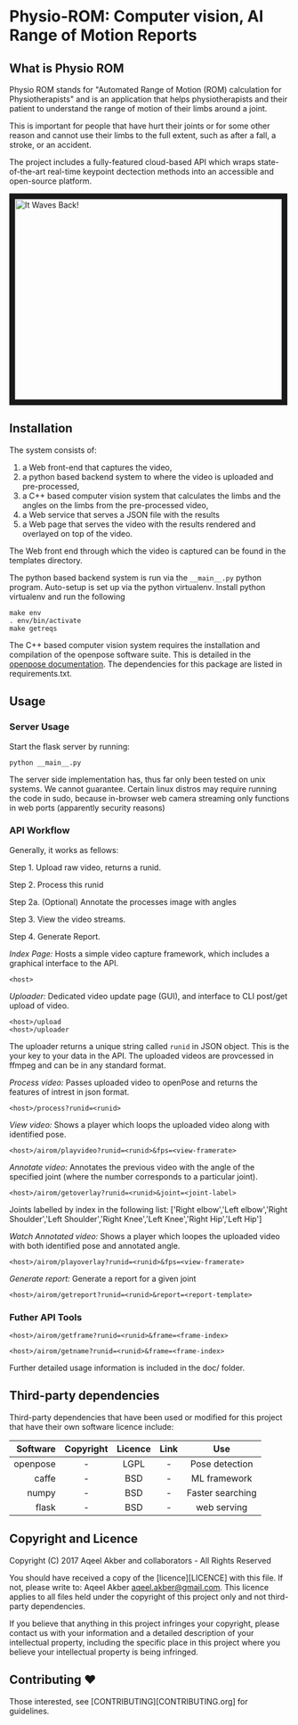 # Physio-ROM: Computer vision, AI Range of Motion Reports

## What is Physio ROM

Physio ROM stands for "Automated Range of Motion (ROM) calculation for
Physiotherapists" and is an application that helps physiotherapists and their
patient to understand the range of motion of their limbs around a joint.

This is important for people that have hurt their joints or for some other
reason and cannot use their limbs to the full extent, such as after a fall,
a stroke, or an accident.

The project includes a fully-featured cloud-based API which wraps state-of-the-art 
real-time keypoint dectection methods into an accessible and open-source platform.

<a href="http://www.youtube.com/watch?feature=player_embedded&v=6p6oaIISKdM
" target="_blank"><img src="http://img.youtube.com/vi/6p6oaIISKdM/0.jpg" 
alt="It Waves Back!" width="480" height="360" border="10" /></a>

## Installation

The system consists of:
1. a Web front-end that captures the video,
2. a python based backend system to where the video is uploaded and pre-processed,
3. a C++ based computer vision system that calculates the limbs and the angles
on the limbs from the pre-processed video,
4. a Web service that serves a JSON file with the results
5. a Web page that serves the video with the results rendered and overlayed on top of the video.

The Web front end through which the video is captured can be found in the templates directory.

The python based backend system is run via the ```__main__.py``` python program.
Auto-setup is set up via the python virtualenv. Install python virtualenv and run the
following

```
make env
. env/bin/activate
make getreqs
```

The C++ based computer vision system requires the installation and compilation
of the openpose software suite. This is detailed in the [openpose
documentation](https://github.com/CMU-Perceptual-Computing-Lab/openpose/tree/master/doc).
The dependencies for this package are listed in requirements.txt.

## Usage

### Server Usage
Start the flask server by running:

```
python __main__.py
```

The server side implementation has, thus far only been tested on unix systems. We
cannot guarantee. Certain linux distros may require running the code in sudo, because 
in-browser web camera streaming only functions in web ports (apparently security reasons)

### API Workflow

Generally, it works as fellows:

Step 1. Upload raw video, returns a runid.

Step 2. Process this runid

Step 2a. (Optional) Annotate the processes image with angles

Step 3. View the video streams.

Step 4. Generate Report.

*Index Page:* Hosts a simple video capture framework, which includes a graphical interface to the API.

```
<host>
```

*Uploader:* Dedicated video update page (GUI), and interface to CLI post/get upload of video.

```
<host>/upload
<host>/uploader
```

The uploader returns a unique string called `runid` in JSON object. This is the your key to your data in the API. The uploaded videos are provcessed in ffmpeg and can be in any standard format.


*Process video:*  Passes uploaded video to openPose and returns the features of intrest in json format.

```
<host>/process?runid=<runid>
````


*View video:* Shows a player which loops the uploaded video along with
identified pose.

```
<host>/airom/playvideo?runid=<runid>&fps=<view-framerate>
```

*Annotate video:* Annotates the previous video with the angle of the specified
joint (where the number corresponds to a particular joint).

```
<host>/airom/getoverlay?runid=<runid>&joint=<joint-label>
```
Joints labelled by index in the following list:
['Right elbow','Left elbow','Right Shoulder','Left Shoulder','Right Knee','Left Knee','Right Hip','Left Hip']


*Watch Annotated video:* Shows a player which loopes the uploaded video with
both identified pose and annotated angle.

```
<host>/airom/playoverlay?runid=<runid>&fps=<view-framerate>
```

*Generate report:* Generate a report for a given joint

```
<host>/airom/getreport?runid=<runid>&report=<report-template>
```

### Futher API Tools

```
<host>/airom/getframe?runid=<runid>&frame=<frame-index>
```

```
<host>/airom/getname?runid=<runid>&frame=<frame-index>
```


Further detailed usage information is included in the doc/ folder.

## Third-party dependencies

Third-party dependencies that have been used or modified for this
project that have their own software licence include:

| Software | Copyright | Licence | Link | Use              |
 ---------:|:---------:|:-------:|:----:|:----------------:|
| openpose | -         | LGPL    | -    | Pose detection   |
| caffe    | -         | BSD     | -    | ML framework     |
| numpy    | -         | BSD     | -    | Faster searching |
| flask    | -         | BSD     | -    | web serving      |

## Copyright and Licence
Copyright (C) 2017 Aqeel Akber and collaborators - All Rights Reserved

You should have received a copy of the [licence][LICENCE] with this file. If not,
please write to: Aqeel Akber <aqeel.akber@gmail.com>. This licence
applies to all files held under the copyright of this project
only and not third-party dependencies.

If you believe that anything in this project infringes your
copyright, please contact us with your information and a detailed
description of your intellectual property, including the specific
place in this project where you believe your intellectual property is
being infringed.

## Contributing ♥

Those interested, see [CONTRIBUTING][CONTRIBUTING.org] for guidelines.
